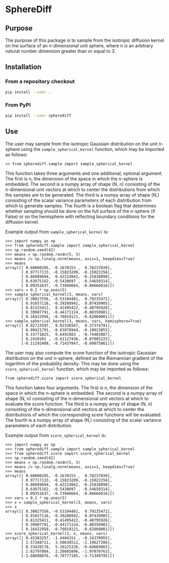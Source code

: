 # SphereDiff

## Purpose

The purpose of this package is to sample from the isotropic diffusion kernel 
on the surface of an n-dimensional unit sphere, where n is an arbitrary 
natural number dimension greater than or equal to 3.

## Installation

### From a repository checkout

```bash
pip install --user .
```

### From PyPI

```bash
pip install --user spherediff
```

## Use

The user may sample from the isotropic Gaussian distribution on the unit 
n-sphere using the `sample_spherical_kernel` function, which may be 
imported as follows:

```
>> from spherediff.sample import sample_spherical_kernel
```

This function takes three arguments and one additional, optional argument. 
The first is n, the dimension of the space in which the n-sphere is embedded. 
The second is a numpy array of shape (N, n) consisting of the n-dimensional 
unit vectors at which to center the distributions from which the samples are 
to be generated. The third is a numpy array of shape (N,) consisting of the 
scalar variance parameters of each distribution from which to generate 
samples. The fourth is a boolean flag that determines whether sampling should 
be done on the full surface of the n-sphere (if False) or on the hemisphere 
with reflecting boundary conditions for the diffusion kernel.

Example output from `sample_spherical_kernel` is:

```
>>> import numpy as np
>>> from spherediff.sample import sample_spherical_kernel
>>> np.random.seed(42)
>>> means = np.random.randn(5, 3)
>>> means /= np.linalg.norm(means, axis=1, keepdims=True)
>>> means
array([[ 0.60000205, -0.1670153 ,  0.78237039],
       [ 0.97717133, -0.15023209, -0.15022156],
       [ 0.86889694,  0.42224942, -0.25830898],
       [ 0.63675162, -0.5438697 , -0.54658314],
       [ 0.09351637, -0.73946664, -0.66666616]])
>>> vars = 0.1 * np.ones(5)
>>> sample_spherical_kernel(3, means, vars)
array([[ 0.30027556, -0.53104481,  0.79235472],
       [ 0.91657116, -0.39288942,  0.07439905],
       [ 0.81325411,  0.41495422, -0.40795926],
       [ 0.39907791, -0.44171124, -0.80350981],
       [ 0.16422958, -0.76019121, -0.62860001]])
>>> sample_spherical_kernel(3, means, vars, hemisphere=True)
array([[ 0.92723597,  0.02336567,  0.37374791],
       [ 0.99421791, -0.03878944, -0.10013055],
       [ 0.15771025,  0.6492883 , -0.74401087],
       [ 0.2418101 , -0.41127436, -0.87885225],
       [-0.11192408, -0.71437847, -0.69075061]])
```

The user may also compute the score function of the isotropic Gaussian 
distribution on the unit n-sphere, defined as the Riemannian gradient 
of the logarithm of the probability density. This may be done using the 
`score_spherical_kernel` function, which may be imported as follows:

```
from spherediff.score import score_spherical_kernel
```

This function takes four arguments. The first is n, the dimension of the 
space in which the n-sphere is embedded. The second is a numpy array of 
shape (N, n) consisting of the n-dimensional unit vectors at which to 
evaluate the score function. The third is a numpy array of shape (N, n) 
consisting of the n-dimensional unit vectors at which to center the 
distributions of which the corresponding score functions will be evaluated. 
The fourth is a numpy array of shape (N,) consisting of the scalar variance 
parameters of each distribution.

Example output from `score_spherical_kernel` is:

```
>>> import numpy as np
>>> from spherediff.sample import sample_spherical_kernel
>>> from spherediff.score import score_spherical_kernel
>>> np.random.seed(42)
>>> means = np.random.randn(5, 3)
>>> means /= np.linalg.norm(means, axis=1, keepdims=True)
>>> means
array([[ 0.60000205, -0.1670153 ,  0.78237039],
       [ 0.97717133, -0.15023209, -0.15022156],
       [ 0.86889694,  0.42224942, -0.25830898],
       [ 0.63675162, -0.5438697 , -0.54658314],
       [ 0.09351637, -0.73946664, -0.66666616]])
>>> vars = 0.1 * np.ones(5)
>>> x = sample_spherical_kernel(3, means, vars)
>>> x
array([[ 0.30027556, -0.53104481,  0.79235472],
       [ 0.91657116, -0.39288942,  0.07439905],
       [ 0.81325411,  0.41495422, -0.40795926],
       [ 0.39907791, -0.44171124, -0.80350981],
       [ 0.16422958, -0.76019121, -0.62860001]])
>>> score_spherical_kernel(3, x, means, vars)
array([[ 0.45383257, -1.4484151 , -0.34370955],
       [ 2.57268711,  3.50638512, -2.19627206],
       [ 0.33420178,  5.16225326, -0.64669865],
       [ 2.62797084,  2.20685896, -1.97070763],
       [-3.68698876, -0.78777185, -3.71349795]])
```
